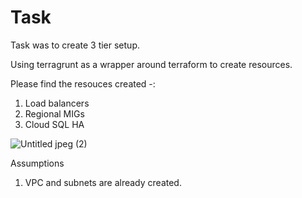 # Task 

Task was to create 3 tier setup.

Using terragrunt as a wrapper around terraform to create resources. 

Please find the resouces created -:  
1) Load balancers
2) Regional MIGs
3) Cloud SQL HA




![Untitled jpeg (2)](https://user-images.githubusercontent.com/72851103/172588563-7f9a539c-afe4-477e-b5d0-4b9f26667b84.jpg)


Assumptions

1) VPC and subnets are already created.

